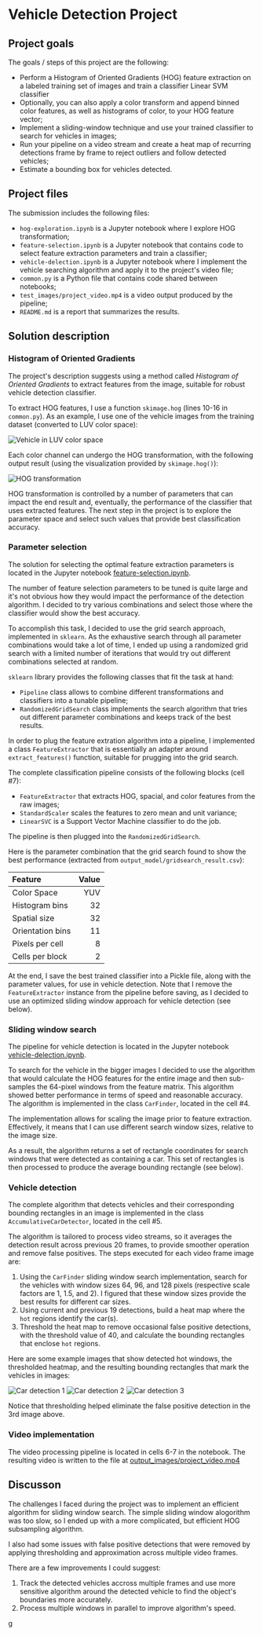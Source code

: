 # Vehicle Detection Project

## Project goals

The goals / steps of this project are the following:

* Perform a Histogram of Oriented Gradients (HOG) feature extraction on a
  labeled training set of images and train a classifier Linear SVM classifier
* Optionally, you can also apply a color transform and append binned color
  features, as well as histograms of color, to your HOG feature vector;
* Implement a sliding-window technique and use your trained classifier to search
  for vehicles in images;
* Run your pipeline on a video stream and create a heat map of recurring
  detections frame by frame to reject outliers and follow detected vehicles;
* Estimate a bounding box for vehicles detected.

## Project files

The submission includes the following files:

* `hog-exploration.ipynb` is a Jupyter notebook where I explore HOG
  transformation; 
* `feature-selection.ipynb` is a Jupyter notebook that contains code to select
  feature extraction parameters and train a classifier;
* `vehicle-delection.ipynb` is a Jupyter notebook where I implement the vehicle
  searching algorithm and apply it to the project's video file;
* `common.py` is a Python file that contains code shared between notebooks;
* `test_images/project_video.mp4` is a video output produced by the pipeline;
* `README.md` is a report that summarizes the results.

## Solution description

### Histogram of Oriented Gradients

The project's description suggests using a method called *Histogram of Oriented
Gradients* to extract features from the image, suitable for robust vehicle
detection classifier. 

To extract HOG features, I use a function `skimage.hog` (lines 10-16 in
`common.py`). As an example, I use one of the vehicle images from the training
dataset (converted to LUV color space):

![Vehicle in LUV color space](./output_images/luv_channels.png)

Each color channel can undergo the HOG transformation, with the following output
result (using the visualization provided by `skimage.hog()`):

![HOG transformation](./output_images/hog_feature_extracted.png)

HOG transformation is controlled by a number of parameters that can impact the
end result and, eventually, the performance of the classifier that uses
extracted features. The next step in the project is to explore the parameter
space and select such values that provide best classification accuracy.

### Parameter selection

The solution for selecting the optimal feature extraction parameters is located
in the Jupyter notebook [feature-selection.ipynb](./feature-selection.ipynb).

The number of feature selection parameters to be tuned is quite large and it's
not obvious how they would impact the performance of the detection algorithm. I
decided to try various combinations and select those where the classifier would
show the best accuracy. 

To accomplish this task, I decided to use the grid search approach, implemented
in `sklearn`. As the exhaustive search through all parameter combinations would
take a lot of time, I ended up using a randomized grid search with a limited
number of iterations that would try out different combinations selected at
random. 

`sklearn` library provides the following classes that fit the task at hand: 

* `Pipeline` class allows to combine different transformations and classifiers
  into a tunable pipeline;
* `RandomizedGridSearch` class implements the search algorithm that tries out
  different parameter combinations and keeps track of the best results. 
  
In order to plug the feature extration algorithm into a pipeline, I implemented
a class `FeatureExtractor` that is essentially an adapter around
`extract_features()` function, suitable for prugging into the grid search. 

The complete classification pipeline consists of the following blocks (cell #7):

* `FeatureExtractor` that extracts HOG, spacial, and color features from the raw
  images;
* `StandardScaler` scales the features to zero mean and unit variance;
* `LinearSVC` is a Support Vector Machine classifier to do the job. 

The pipeline is then plugged into the `RandomizedGridSearch`. 

Here is the parameter combination that the grid search found to show the
best performance (extracted from `output_model/gridsearch_result.csv`):

| Feature        | Value |
|:---------------|------:|
| Color Space    | YUV   |
| Histogram bins | 32    |
| Spatial size   | 32    |
| Orientation bins | 11  |
| Pixels per cell | 8    |
| Cells per block | 2    |
	

At the end, I save the best trained classifier into a Pickle file, along with
the parameter values, for use in vehicle detection. Note that I remove the
`FeatureExtractor` instance from the pipeline before saving, as I decided to use
an optimized sliding window approach for vehicle detection (see below).

### Sliding window search

The pipeline for vehicle detection is located in the Jupyter notebook
[vehicle-delection.ipynb](./vehicle-delection.ipynb).

To search for the vehicle in the bigger images I decided to use the algorithm
that would calculate the HOG features for the entire image and then sub-samples
the 64-pixel windows from the feature matrix. This algorithm showed better
performance in terms of speed and reasonable accuracy. The algorithm is
implemented in the class `CarFinder`, located in the cell #4. 

The implementation allows for scaling the image prior to feature
extraction. Effectively, it means that I can use different search window sizes,
relative to the image size. 

As a result, the algorithm returns a set of rectangle coordinates for search
windows that were detected as containing a car. This set of rectangles is then
processed to produce the average bounding rectangle (see below).

### Vehicle detection

The complete algorithm that detects vehicles and their corresponding bounding
rectangles in an image is implemented in the class `AccumulativeCarDetector`,
located in the cell #5. 

The algorithm is tailored to process video streams, so it averages the detection
result across previous 20 frames, to provide smoother operation and remove false
positives. The steps executed for each video frame image are: 

1. Using the `CarFinder` sliding window search implementation, search for the
vehicles with window sizes 64, 96, and 128 pixels (respective scale factors are
1, 1.5, and 2). I figured that these window sizes provide the best results for
different car sizes.
2. Using current and previous 19 detections, build a heat map where the `hot`
regions identify the car(s).
3. Threshold the heat map to remove occasional false positive detections, with
the threshold value of 40, and calculate the bounding rectangles that enclose
`hot` regions. 

Here are some example images that show detected hot windows, the thresholded
heatmap, and the resulting bounding rectangles that mark the vehicles in images:

![Car detection 1](./output_images/car_detection_0.png)
![Car detection 2](./output_images/car_detection_3.png)
![Car detection 3](./output_images/car_detection_4.png)

Notice that thresholding helped eliminate the false positive detection in the
3rd image above. 

### Video implementation

The video processing pipeline is located in cells 6-7 in the notebook.
The resulting video is written to the file at [output_images/project_video.mp4](./output_images/project_video.mp4)

## Discusson

The challenges I faced during the project was to implement an efficient
algorithm for sliding window search. The simple sliding window alogorithm was
too slow, so I ended up with a more complicated, but efficient HOG subsampling
algorithm. 

I also had some issues with false positive detections that were removed by
applying thresholding and approximation across multiple video frames. 

There are a few improvements I could suggest: 

1. Track the detected vehicles accross multiple frames and use more sensitive
algorithm around the detected vehicle to find the object's boundaries more
accurately. 
2. Process multiple windows in parallel to improve algorithm's speed.

g

